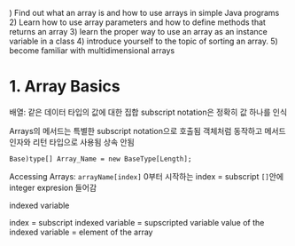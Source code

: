 ) Find out what an array is and how to use arrays in simple Java programs 
2) Learn how to use array parameters and how to define methods that returns an array 
3) learn the proper way to use an array as an instance variable in a class 
4) introduce yourself to the topic of sorting an array. 
5) become familiar with multidimensional arrays


# 1. Array Basics
배열:
같은 데이터 타입의 값에 대한 집합
subscript notation은 정확히 값 하나를 인식

Arrays의 메서드는 특별한 subscript notation으로 호출됨
객체처럼 동작하고 메서드 인자와 리턴 타입으로 사용됨
상속 안됨

`Base)type[] Array_Name = new BaseType[Length];`

Accessing Arrays:
`arrayName[index]` 0부터 시작하는 
index = subscript
`[]`안에 integer expresion 들어감

indexed variable 

index = subscript
indexed variable = supscripted variable
value of the indexed variable = element of the array